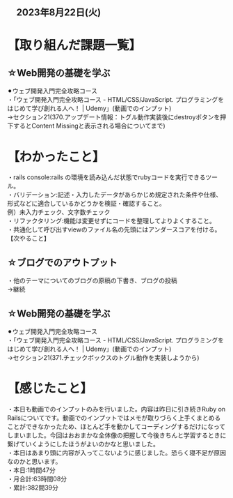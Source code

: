 ## 　2023年8月22日(火)
# 【取り組んだ課題一覧】
## ☆Web開発の基礎を学ぶ
⚫︎ウェブ開発入門完全攻略コース<br>
・「ウェブ開発入門完全攻略コース - HTML/CSS/JavaScript. プログラミングをはじめて学び創れる人へ！ | Udemy」(動画でのインプット)<br>
→セクション21(370.アップデート情報：トグル動作実装後にdestroyボタンを押下するとContent Missingと表示される場合についてまで)<br>
# 【わかったこと】
・rails console:rails の環境を読み込んだ状態でrubyコードを実行できるツール。<br>
・バリデーション:記述・入力したデータがあらかじめ規定された条件や仕様、形式などに適合しているかどうかを検証・確認すること。<br>
例）未入力チェック、文字数チェック<br>
・リファクタリング:機能は変更せずにコードを整理してよりよくすること。<br>
・共通化して呼び出すviewのファイル名の先頭にはアンダースコアを付ける。<br>
【次やること】
## ☆ブログでのアウトプット
・他のテーマについてのブログの原稿の下書き、ブログの投稿<br>
→継続<br>
## ☆Web開発の基礎を学ぶ
⚫︎ウェブ開発入門完全攻略コース<br>
・「ウェブ開発入門完全攻略コース - HTML/CSS/JavaScript. プログラミングをはじめて学び創れる人へ！ | Udemy」(動画でのインプット)<br>
→セクション21(371.チェックボックスのトグル動作を実装しようから)<br>
# 【感じたこと】
・本日も動画でのインプットのみを行いました。内容は昨日に引き続きRuby on Railsについてです。動画でのインプットではメモが取りづらく上手くまとめることができなかったため、ほとんど手を動かしてコーディングするだけになってしまいました。今回はおおまかな全体像の把握して今後きちんと学習するときに繋げていくようにしたほうがよいのかなと思いました。<br>
・本日はあまり頭に内容が入ってこないように感じました。恐らく寝不足が原因なのかと思います。<br>
・本日:1時間47分<br>
・月合計:63時間08分<br>
・累計:382間39分<br>
